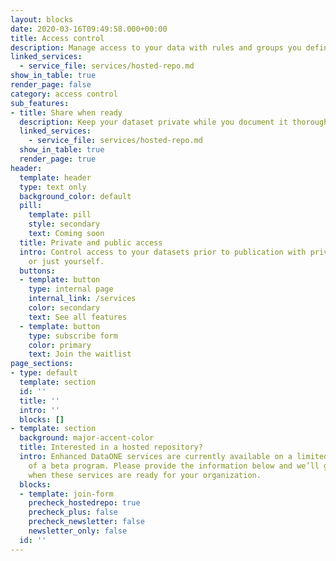 ```yaml
---
layout: blocks
date: 2020-03-16T09:49:58.000+00:00
title: Access control
description: Manage access to your data with rules and groups you define
linked_services:
  - service_file: services/hosted-repo.md
show_in_table: true
render_page: false
category: access control
sub_features:
- title: Share when ready
  description: Keep your dataset private while you document it thoroughly, then share it with the world when you're ready.
  linked_services:
    - service_file: services/hosted-repo.md
  show_in_table: true
  render_page: true
header:
  template: header
  type: text only
  background_color: default
  pill:
    template: pill
    style: secondary
    text: Coming soon
  title: Private and public access
  intro: Control access to your datasets prior to publication with private groups
    or just yourself.
  buttons:
  - template: button
    type: internal page
    internal_link: /services
    color: secondary
    text: See all features
  - template: button
    type: subscribe form
    color: primary
    text: Join the waitlist
page_sections:
- type: default
  template: section
  id: ''
  title: ''
  intro: ''
  blocks: []
- template: section
  background: major-accent-color
  title: Interested in a hosted repository?
  intro: Enhanced DataONE services are currently available on a limited basis as part
    of a beta program. Please provide the information below and we’ll get in touch
    when these services are ready for your organization.
  blocks:
  - template: join-form
    precheck_hostedrepo: true
    precheck_plus: false
    precheck_newsletter: false
    newsletter_only: false
  id: ''
---
```

